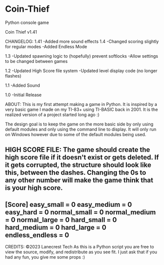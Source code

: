 # Coin-Thief
Python console game

Coin Thief v1.41

CHANGELOG:
1.41
-Added more sound effects
1.4
-Changed scoring slightly for regular modes
-Added Endless Mode

1.3
-Updated spawning logic to (hopefully) prevent softlocks
-Allow settings to be changed between games

1.2
-Updated High Score file system
-Updated level display code (no longer flashes)

1.1
-Added Sound

1.0
-Initial Release

ABOUT:
This is my first attempt making a game in Python. It is inspired 
by a very basic game I made on my TI-83+ using TI-BASIC back in
2001. It is the realized version of a project started long ago :)

The design goal is to keep the game on the more basic side by 
only using default modules and only using the command line to 
display. It will only run on Windows however due to some of the 
default modules being used.

HIGH SCORE FILE:
The game should create the high score file if it doesn't exist 
or gets deleted. If it gets corrupted, the structure should 
look like this, between the dashes. Changing the 0s to any
other number will make the game think that is your high score.
---------------------------------------
[Score]
easy_small = 0
easy_medium = 0
easy_hard = 0
normal_small = 0
normal_medium = 0
normal_large = 0
hard_small = 0
hard_medium = 0
hard_large = 0
endless_endless = 0
---------------------------------------

CREDITS:
©2023 Lanecrest Tech
As this is a Python script you are free to view the source, 
modify, and redistribute as you see fit. I just ask that if
you had any fun, you give me some props :)
